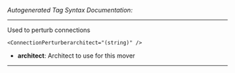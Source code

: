 _Autogenerated Tag Syntax Documentation:_

---
Used to perturb connections

```
<ConnectionPerturberarchitect="(string)" />
```

-   **architect**: Architect to use for this mover

---
